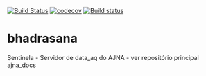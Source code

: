 [![Build Status](https://travis-ci.org/IvanBrasilico/bhadrasana.svg?branch=master)](https://travis-ci.org/IvanBrasilico/bhadrasana) [![codecov](https://codecov.io/gh/IvanBrasilico/bhadrasana/branch/master/graph/badge.svg)](https://codecov.io/gh/IvanBrasilico/bhadrasana) [![Build status](https://ci.appveyor.com/api/projects/status/0avweqwyqgx4hdrn?svg=true)](https://ci.appveyor.com/project/IvanBrasilico/bhadrasana)

# bhadrasana
Sentinela - Servidor de data_aq do AJNA - ver repositório principal ajna_docs
